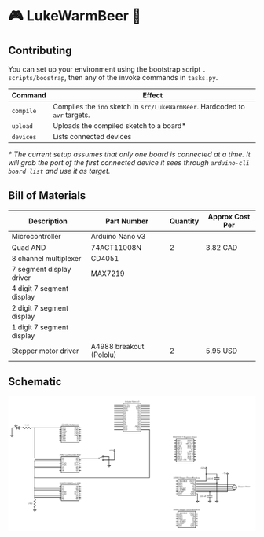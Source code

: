 # :video_game: LukeWarmBeer :beers:

## Contributing

You can set up your environment using the bootstrap script `. scripts/boostrap`, then any of the invoke commands in `tasks.py`.

| Command   | Effect                                                                       |
|-----------|------------------------------------------------------------------------------|
| `compile` | Compiles the `ino` sketch in `src/LukeWarmBeer`. Hardcoded to `avr` targets. |
| `upload`  | Uploads the compiled sketch to a board\*                                     |
| `devices` | Lists connected devices                                                      |

_* The current setup assumes that only one board is connected at a time. It will grab the port of the first connected device it sees through `arduino-cli board list` and use it as target._


## Bill of Materials

| Description               | Part Number             | Quantity | Approx Cost Per |
|---------------------------|-------------------------|----------|-----------------|
| Microcontroller           | Arduino Nano v3         |          |                 |
| Quad AND                  | 74ACT11008N             | 2        | 3.82 CAD        |
| 8 channel multiplexer     | CD4051                  |          |                 |
| 7 segment display driver  | MAX7219                 |          |                 |
| 4 digit 7 segment display |                         |          |                 |
| 2 digit 7 segment display |                         |          |                 |
| 1 digit 7 segment display |                         |          |                 |
| Stepper motor driver      | A4988 breakout (Pololu) | 2        | 5.95 USD        |


## Schematic

![Circuit Diagram](circuit/circuit.png)
